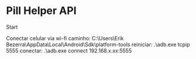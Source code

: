 # Pill Helper API

Start

Conectar celular via wi-fi
    caminho: C:\Users\Erik Bezerra\AppData\Local\Android\Sdk\platform-tools
    reiniciar: .\adb.exe tcpip 5555
    conectar: .\adb.exe connect 192.168.x.xx:5555
 